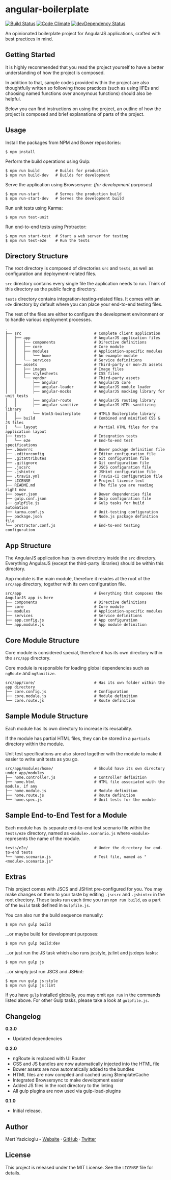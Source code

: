 # angular-boilerplate

[![Build Status](https://travis-ci.org/merty/angular-boilerplate.svg?branch=master)](https://travis-ci.org/merty/angular-boilerplate)
[![Code Climate](https://codeclimate.com/github/merty/angular-boilerplate/badges/gpa.svg)](https://codeclimate.com/github/merty/angular-boilerplate)
[![devDependency Status](https://david-dm.org/merty/angular-boilerplate/dev-status.svg)](https://david-dm.org/merty/angular-boilerplate#info=devDependencies)

An opinionated boilerplate project for AngularJS applications, crafted with best practices in mind.

## Getting Started

It is highly recommended that you read the project yourself to have a better understanding of how the project is composed.

In addition to that, sample codes provided within the project are also thoughtfully written so following those practices (such as using IIFEs and choosing named functions over anonymous functions) should also be helpful.

Below you can find instructions on using the project, an outline of how the project is composed and brief explanations of parts of the project.

## Usage

Install the packages from NPM and Bower repositories:

```
$ npm install
```

Perform the build operations using Gulp:

```
$ npm run build       # Builds for production
$ npm run build-dev   # Builds for development
```

Serve the application using Browsersync: *(for development purposes)*

```
$ npm run-start       # Serves the production build
$ npm run-start-dev   # Serves the development build
```

Run unit tests using Karma:

```
$ npm run test-unit
```

Run end-to-end tests using Protractor:

```
$ npm run start-test  # Start a web server for testing
$ npm run test-e2e    # Run the tests
```

## Directory Structure

The root directory is composed of directories `src` and `tests`, as well as configuration and deployment-related files.

`src` directory contains every single file the application needs to run. Think of this directory as the public facing directory.

`tests` directory contains integration-testing-related files. It comes with an `e2e` directory by default where you can place your end-to-end testing files.

The rest of the files are either to configure the development environment or to handle various deployment processes.

```
.
├── src                                # Complete client application
│   ├── app                            # AngularJS application files
│   │   ├── components                 # Directive definitions
│   │   ├── core                       # Core module
│   │   ├── modules                    # Application-specific modules
│   │   │   └── home                   # An example module
│   │   └── services                   # Service definitions
│   ├── assets                         # Third-party or non-JS assets
│   │   ├── images                     # Image files
│   │   ├── stylesheets                # CSS files
│   │   └── vendor                     # Third-party assets
│   │       ├── angular                # AngularJS core
│   │       ├── angular-loader         # AngularJS module loader
│   │       ├── angular-mocks          # AngularJS mocking library for unit tests
│   │       ├── angular-route          # AngularJS routing library
│   │       ├── angular-sanitize       # AngularJS HTML-sanitizing library
│   │       └── html5-boilerplate      # HTML5 Boilerplate library
│   ├── build                          # Combined and minified CSS & JS files
│   └── layout                         # Partial HTML files for the application layout
├── tests                              # Integration tests
│   └── e2e                            # End-to-end test specifications
├── .bowerrc                           # Bower package definition file
├── .editorconfig                      # Editor configuration file
├── .gitattributes                     # Git configuration file
├── .gitignore                         # Git configuration file
├── .jscsrc                            # JSCS configuration file
├── .jshintrc                          # JSHint configuration file
├── .travis.yml                        # Travis-CI configuration file
├── LICENSE                            # Project license text
├── README.md                          # The file you are reading right now
├── bower.json                         # Bower dependencies file
├── gulp.conf.json                     # Gulp configuration file
├── gulpfile.js                        # Gulp tasks for build automation
├── karma.conf.js                      # Unit-testing configuration
├── package.json                       # Node.js package definition file
└── protractor.conf.js                 # End-to-end testing configuration
```

## App Structure

The AngularJS application has its own directory inside the `src` directory. Everything AngularJS (except the third-party libraries) should be within this directory.

App module is the main module, therefore it resides at the root of the `src/app` directory, together with its own configuration file.

```
src/app                                # Everything that composes the AngularJS app is here
├── components                         # Directive definitions
├── core                               # Core module
├── modules                            # Application-specific modules
├── services                           # Service definitions
├── app.config.js                      # App configuration
└── app.module.js                      # App module definition
```

## Core Module Structure

Core module is considered special, therefore it has its own directory within the `src/app` directory.

Core module is responsible for loading global dependencies such as `ngRoute` and `ngSanitize`.

```
src/app/core/                          # Has its own folder within the app directory
├── core.config.js                     # Configuration
├── core.module.js                     # Module definition
└── core.route.js                      # Route definition
```

## Sample Module Structure

Each module has its own directory to increase its reusability.

If the module has partial HTML files, they can be stored in a `partials` directory within the module.

Unit test specifications are also stored together with the module to make it easier to write unit tests as you go.

```
src/app/modules/home/                  # Should have its own directory under app/modules
├── home.controller.js                 # Controller definition
├── home.html                          # HTML file associated with the module, if any
├── home.module.js                     # Module definition
├── home.route.js                      # Route definition
└── home.spec.js                       # Unit tests for the module
```

## Sample End-to-End Test for a Module

Each module has its separate end-to-end test scenario file within the `tests/e2e` directory, named as `<module>.scenario.js` where `<module>` represents the name of the module.

```
tests/e2e/                             # Under the directory for end-to-end tests
└── home.scenario.js                   # Test file, named as "<module>.scenario.js"
```

## Extras

This project comes with JSCS and JSHint pre-configured for you. You may make changes on them to your taste by editing `.jscsrc` and `.jshintrc` in the root directory. These tasks run each time you run `npm run build`, as a part of the `build` task defined in `Gulpfile.js`.

You can also run the build sequence manually:

```
$ npm run gulp build
```

...or maybe build for development purposes:

```
$ npm run gulp build:dev
```

...or just run the JS task which also runs js:style, js:lint and js:deps tasks:

```
$ npm run gulp js
```

...or simply just run JSCS and JSHint:

```
$ npm run gulp js:style
$ npm run gulp js:lint
```

If you have `gulp` installed globally, you may omit `npm run` in the commands listed above. For other Gulp tasks, please take a look at `gulpfile.js`.

## Changelog

**0.3.0**

* Updated dependencies

**0.2.0**

* ngRoute is replaced with UI Router
* CSS and JS bundles are now automatically injected into the HTML file
* Bower assets are now automatically added to the bundles
* HTML files are now compiled and cached using $templateCache
* Integrated Browsersync to make development easier
* Added JS files in the root directory to the linting
* All gulp plugins are now used via gulp-load-plugins

**0.1.0**

* Initial release.

## Author

Mert Yazicioglu - [Website](https://www.mertyazicioglu.com) &middot; [GitHub](https://github.com/merty) &middot; [Twitter](https://twitter.com/_mert)

## License

This project is released under the MIT License. See the `LICENSE` file for details.
